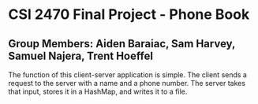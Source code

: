  # CSI 2470 Final Project - Phone Book
 ## Group Members: Aiden Baraiac, Sam Harvey, Samuel Najera, Trent Hoeffel

 The function of this client-server application is simple. The client sends a request to the server with a name and a phone number.
 The server takes that input, stores it in a HashMap, and writes it to a file.